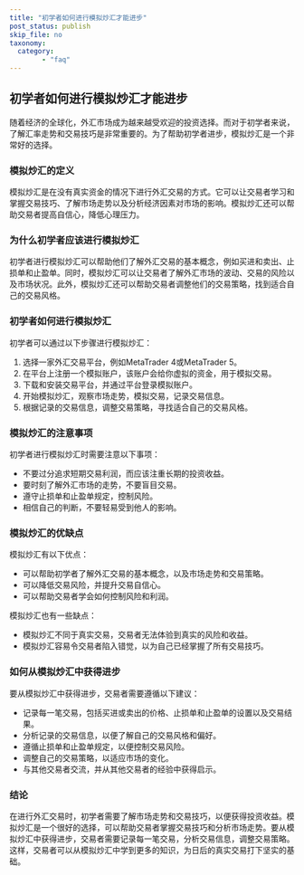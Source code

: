 ```yaml
---
title: "初学者如何进行模拟炒汇才能进步"
post_status: publish
skip_file: no
taxonomy:
  category:
        - "faq"
---
```


## 初学者如何进行模拟炒汇才能进步

随着经济的全球化，外汇市场成为越来越受欢迎的投资选择。而对于初学者来说，了解汇率走势和交易技巧是非常重要的。为了帮助初学者进步，模拟炒汇是一个非常好的选择。

### 模拟炒汇的定义

模拟炒汇是在没有真实资金的情况下进行外汇交易的方式。它可以让交易者学习和掌握交易技巧、了解市场走势以及分析经济因素对市场的影响。模拟炒汇还可以帮助交易者提高自信心，降低心理压力。

### 为什么初学者应该进行模拟炒汇

初学者进行模拟炒汇可以帮助他们了解外汇交易的基本概念，例如买进和卖出、止损单和止盈单。同时，模拟炒汇可以让交易者了解外汇市场的波动、交易的风险以及市场状况。此外，模拟炒汇还可以帮助交易者调整他们的交易策略，找到适合自己的交易风格。

### 初学者如何进行模拟炒汇

初学者可以通过以下步骤进行模拟炒汇：

1. 选择一家外汇交易平台，例如MetaTrader 4或MetaTrader 5。
2. 在平台上注册一个模拟账户，该账户会给你虚拟的资金，用于模拟交易。
3. 下载和安装交易平台，并通过平台登录模拟账户。
4. 开始模拟炒汇，观察市场走势，模拟交易，记录交易信息。
5. 根据记录的交易信息，调整交易策略，寻找适合自己的交易风格。

### 模拟炒汇的注意事项

初学者进行模拟炒汇时需要注意以下事项：

- 不要过分追求短期交易利润，而应该注重长期的投资收益。
- 要时刻了解外汇市场的走势，不要盲目交易。
- 遵守止损单和止盈单规定，控制风险。
- 相信自己的判断，不要轻易受到他人的影响。

### 模拟炒汇的优缺点

模拟炒汇有以下优点：

- 可以帮助初学者了解外汇交易的基本概念，以及市场走势和交易策略。
- 可以降低交易风险，并提升交易自信心。
- 可以帮助交易者学会如何控制风险和利润。

模拟炒汇也有一些缺点：

- 模拟炒汇不同于真实交易，交易者无法体验到真实的风险和收益。
- 模拟炒汇容易令交易者陷入错觉，以为自己已经掌握了所有交易技巧。

### 如何从模拟炒汇中获得进步

要从模拟炒汇中获得进步，交易者需要遵循以下建议：

- 记录每一笔交易，包括买进或卖出的价格、止损单和止盈单的设置以及交易结果。
- 分析记录的交易信息，以便了解自己的交易风格和偏好。
- 遵循止损单和止盈单规定，以便控制交易风险。
- 调整自己的交易策略，以适应市场的变化。
- 与其他交易者交流，并从其他交易者的经验中获得启示。

### 结论

在进行外汇交易时，初学者需要了解市场走势和交易技巧，以便获得投资收益。模拟炒汇是一个很好的选择，可以帮助交易者掌握交易技巧和分析市场走势。要从模拟炒汇中获得进步，交易者需要记录每一笔交易，分析交易信息，调整交易策略。这样，交易者可以从模拟炒汇中学到更多的知识，为日后的真实交易打下坚实的基础。
